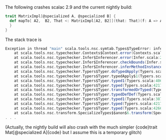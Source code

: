 The following crashes scalac 2.9 and the current nightly build:

```scala
trait MatrixImpl[@specialized A, @specialized B] {
  def mapTo[ A2,  B2, That <: MatrixImpl[A2, B2]](that: That)(f: A => A2) {
  }
}
```

The stack trace is

```scala
Exception in thread "main" scala.tools.nsc.symtab.Types$TypeError: inferred type arguments [A2,Nothing,That] do not conform to method mapTo's type parameter bounds [A2,B2,That <: MatrixImpl[A2,B2]]
	at scala.tools.nsc.typechecker.Contexts$Context.error(Contexts.scala:291)
	at scala.tools.nsc.typechecker.Infer$Inferencer.error(Infer.scala:205)
	at scala.tools.nsc.typechecker.Infer$Inferencer.checkBounds(Infer.scala:1022)
	at scala.tools.nsc.typechecker.Infer$Inferencer.inferMethodInstance(Infer.scala:1159)
	at scala.tools.nsc.typechecker.Typers$Typer.doTypedApply(Typers.scala:2485)
	at scala.tools.nsc.typechecker.Typers$Typer.typedApply$1(Typers.scala:3344)
	at scala.tools.nsc.typechecker.Typers$Typer.typed1(Typers.scala:4062)
	at scala.tools.nsc.typechecker.Typers$Typer.typed(Typers.scala:4217)
	at scala.tools.nsc.typechecker.Typers$Typer.transformedOrTyped(Typers.scala:4363)
	at scala.tools.nsc.typechecker.Typers$Typer.typedDefDef(Typers.scala:1754)
	at scala.tools.nsc.typechecker.Typers$Typer.typed1(Typers.scala:3877)
	at scala.tools.nsc.typechecker.Typers$Typer.typed(Typers.scala:4217)
	at scala.tools.nsc.typechecker.Typers$Typer.typed(Typers.scala:4266)
	at scala.tools.nsc.transform.SpecializeTypes$$anon$6.transform(SpecializeTypes.scala:1492)
. . .
```


(Actually, the nightly build will also crash with the much simpler {code}trait Mat[@specialized A]{code} but I assume this is a temporary glitch)
